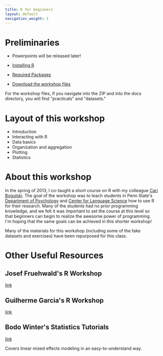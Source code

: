 ```yaml
---
title: R for beginners
layout: default
navigation_weight: 1
---
```


Preliminaries
=============

- Powerpoints will be released later!

- [Installing R](install.html)
- [Required Packages](install.html#Packages)

- [Download the workshop files](https://github.com/jasongullifer/rworkshop/zipball/master)

For the workshop files, if you navigate into the ZIP and into the docs directory, you will find "practicals" and "datasets."


Layout of this workshop
=======================

- Introduction
- Interacting with R
- Data basics
- Organization and aggregation
- Plotting
- Statistics

About this workshop
===================

In the spring of 2013, I co-taught a short course on R with my
colleague [Cari Bogulski](http://caribogulski.weebly.com/). The goal
of the workshop was to teach students in Penn State's [Department of
Psychology](http://psych.la.psu.edu/) and [Center for Language
Science](http://cls.psu.edu/) how to use R for their research. Many of
the students had no prior programming knowledge, and we felt it was
important to set the course at this level so that beginners can begin
to realize the awesome power of programming. I'm hoping that the same goals
can be achieved in this shorter workshop!

Many of the materials for this workshop (including some of the fake
datasets and exercises) have been repurposed for this class.


Other Useful Resources
======================

Josef Fruehwald's R Workshop
----------------------------

[link](https://jofrhwld.github.io/rstudy/index.html)

Guilherme Garcia's R Workshop
-----------------------------

[link](https://guilhermegarcia.github.io/rWorkshop/garcia_rWorkshop_complete.html)

Bodo Winter's Statistics Tutorials
----------------------------------

[link](http://www.bodowinter.com/tutorials.html)

Covers linear mixed effects modeling in an easy-to-understand way.